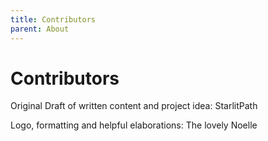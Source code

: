 ```yaml
---
title: Contributors
parent: About
---
```


# Contributors

Original Draft of written content and project idea: StarlitPath

Logo, formatting and helpful elaborations: The lovely Noelle
